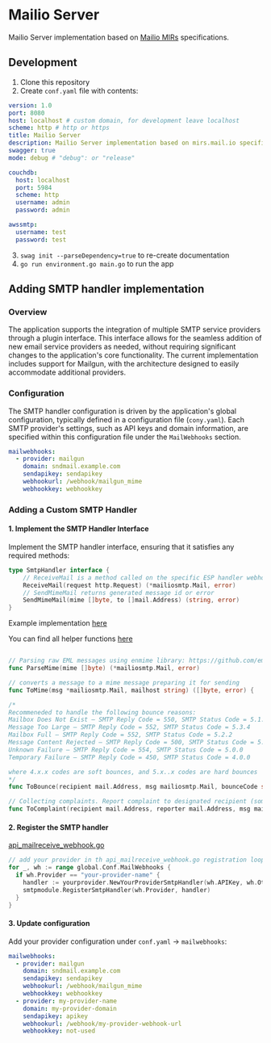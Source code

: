 # Mailio Server

Mailio Server implementation based on [Mailio MIRs](https://mirs.mail.io) specifications. 

## Development

1. Clone this repository
2. Create `conf.yaml` file with contents:

```yml
version: 1.0
port: 8080
host: localhost # custom domain, for development leave localhost
scheme: http # http or https
title: Mailio Server
description: Mailio Server implementation based on mirs.mail.io specification
swagger: true
mode: debug # "debug": or "release"

couchdb:
  host: localhost
  port: 5984
  scheme: http
  username: admin
  password: admin

awssmtp:
  username: test
  password: test
```
3. `swag init --parseDependency=true` to re-create documentation
4. `go run environment.go main.go` to run the app

## Adding SMTP handler implementation

### Overview

The application supports the integration of multiple SMTP service providers through a plugin interface. This interface allows for the seamless addition of new email service providers as needed, without requiring significant changes to the application's core functionality. The current implementation includes support for Mailgun, with the architecture designed to easily accommodate additional providers.

### Configuration

The SMTP handler configuration is driven by the application's global configuration, typically defined in a configuration file (`cony.yaml`). Each SMTP provider's settings, such as API keys and domain information, are specified within this configuration file under the `MailWebhooks` section.

```yml
mailwebhooks:
  - provider: mailgun
    domain: sndmail.example.com
    sendapikey: sendapikey
    webhookurl: /webhook/mailgun_mime
    webhookkey: webhookkey
```

### Adding a Custom SMTP Handler

#### 1. Implement the SMTP Handler Interface

Implement the SMTP handler interface, ensuring that it satisfies any required methods:

```go
type SmtpHandler interface {
	// ReceiveMail is a method called on the specific ESP handler webhook implementation
	ReceiveMail(request http.Request) (*mailiosmtp.Mail, error)
	// SendMimeMail returns generated message id or error
	SendMimeMail(mime []byte, to []mail.Address) (string, error)
}
```

Example implementation [here](https://github.com/mailio/go-mailio-mailgun-smtp-handler)

You can find all helper functions [here](https://github.com/mailio/go-mailio-server/blob/main/email/smtp/mailio_smtp.go)

```go

// Parsing raw EML messages using enmime library: https://github.com/emime
func ParseMime(mime []byte) (*mailiosmtp.Mail, error)

// converts a message to a mime message preparing it for sending
func ToMime(msg *mailiosmtp.Mail, mailhost string) ([]byte, error) {

/*
Recommeneded to handle the following bounce reasons:
Mailbox Does Not Exist — SMTP Reply Code = 550, SMTP Status Code = 5.1.1
Message Too Large — SMTP Reply Code = 552, SMTP Status Code = 5.3.4
Mailbox Full — SMTP Reply Code = 552, SMTP Status Code = 5.2.2
Message Content Rejected — SMTP Reply Code = 500, SMTP Status Code = 5.6.1
Unknown Failure — SMTP Reply Code = 554, SMTP Status Code = 5.0.0
Temporary Failure — SMTP Reply Code = 450, SMTP Status Code = 4.0.0

where 4.x.x codes are soft bounces, and 5.x..x codes are hard bounces
*/
func ToBounce(recipient mail.Address, msg mailiosmtp.Mail, bounceCode string, bounceReason string, mailhost string) ([]byte, error)

// Collecting complaints. Report complaint to designated recipient (something like complaints@mail.io).
func ToComplaint(recipient mail.Address, reporter mail.Address, msg mailiosmtp.Mail, complaintReason string, mailhost string) ([]byte, error)
```

#### 2. Register the SMTP handler

[api_mailreceive_webhook.go](https://github.com/mailio/go-mailio-server/blob/main/api/api_mailreceive_webhook.go#L19)
```go
// add your provider in th api_mailreceive_webhook.go registration loop. Example:
for _, wh := range global.Conf.MailWebhooks {
  if wh.Provider == "your-provider-name" {
    handler := yourprovider.NewYourProviderSmtpHandler(wh.APIKey, wh.OtherConfig)
    smtpmodule.RegisterSmtpHandler(wh.Provider, handler)
  }
}
```

#### 3. Update configuration

Add your provider configuration under `conf.yaml` -> `mailwebhooks`:

```yml
mailwebhooks:
  - provider: mailgun
    domain: sndmail.example.com
    sendapikey: sendapikey
    webhookurl: /webhook/mailgun_mime
    webhookkey: webhookkey
  - provider: my-provider-name
    domain: my-provider-domain
    sendapikey: apikey
    webhookurl: /webhook/my-provider-webhook-url
    webhookkey: not-used
```
